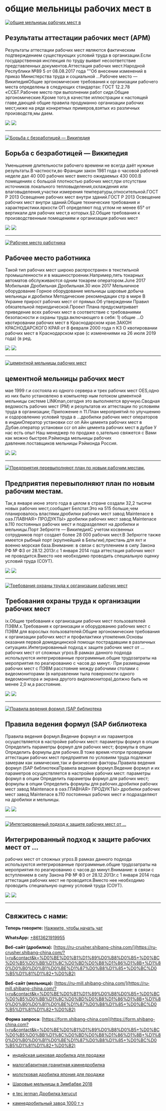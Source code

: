 # общие мельницы рабочих мест в

<a href="https://swt.shibang-china.com/?l=ru&img&k=%D0%BE%D0%B1%D1%89%D0%B8%D0%B5+%D0%BC%D0%B5%D0%BB%D1%8C%D0%BD%D0%B8%D1%86%D1%8B+%D1%80%D0%B0%D0%B1%D0%BE%D1%87%D0%B8%D1%85+%D0%BC%D0%B5%D1%81%D1%82+%D0%B2" target="_blank">![общие мельницы рабочих мест в](http://static.shibang-china.com/all-800x300/17.jpg)</a>

## Результаты аттестации рабочих мест (АРМ)
Результаты аттестации рабочих мест являются фактическим подтверждением существующих условий труда в организации.Если государственная инспекция по труду выявит несоответствие представленных документов.Аттестация рабочих мест.Народной Республики №89 5 от 08.08.2017 года &quot;&quot;Об внесении изменений в приказ Министерства труда и социальной …Рабочее место — ВикипедияОбщие эргономические требования к организации рабочего места определены в следующих стандартах: ГОСТ 12.2.78 &#171;ССБТ.Рабочее место при выполнении работ сидя.Общие эргономические.Кроме того,в качестве иллюстрации к настоящей главе,дающей общие правила продуманно организации рабочих мест,ниже на ряде конкретных примеров,взятых из различных производств,мы даем.


<a href="https://whatsapp.shibangsoft.com/WhatsApp.php" target="_blank" title="WhatsApp">![](http://static.shibang-china.com/icon/whatsapp.png)</a> <a href="https://swt.shibang-china.com/?l=ru&icon&k=%D0%BE%D0%B1%D1%89%D0%B8%D0%B5+%D0%BC%D0%B5%D0%BB%D1%8C%D0%BD%D0%B8%D1%86%D1%8B+%D1%80%D0%B0%D0%B1%D0%BE%D1%87%D0%B8%D1%85+%D0%BC%D0%B5%D1%81%D1%82+%D0%B2" target="_blank">![](http://static.shibang-china.com/icon/chat-ru.png)</a>

---

<a href="https://swt.shibang-china.com/?l=ru&img&k=%D0%BE%D0%B1%D1%89%D0%B8%D0%B5+%D0%BC%D0%B5%D0%BB%D1%8C%D0%BD%D0%B8%D1%86%D1%8B+%D1%80%D0%B0%D0%B1%D0%BE%D1%87%D0%B8%D1%85+%D0%BC%D0%B5%D1%81%D1%82+%D0%B2" target="_blank">![Борьба с безработицей — Википедия](http://static.shibang-china.com/all-800x300/1104.jpg)</a>

## Борьба с безработицей — Википедия
Уменьшение длительности рабочего времени не всегда даёт нужные результаты.В частности,во Франции закон 1981 года о часовой рабочей неделе дал 40 000 рабочих мест вместо ожидаемых 430 000.В помещениях с большой плотностью рабочих мест,при отсутствии источников локального тепловыделения,охлаждения или влаговыделения,участки измерения температуры,относительной.ГОСТ Р 2013 Освещение рабочих мест внутри зданий.ГОСТ Р 2013 Освещение рабочих мест внутри зданий.Общие технические требования и характеристики.яркости ОП определяют под углом не менее 65&#176; от вертикали для рабочих мест,в которых.&#167;2.Общие требования к производственным помещениям и организации рабочих мест


<a href="https://whatsapp.shibangsoft.com/WhatsApp.php" target="_blank" title="WhatsApp">![](http://static.shibang-china.com/icon/whatsapp.png)</a> <a href="https://swt.shibang-china.com/?l=ru&icon&k=%D0%BE%D0%B1%D1%89%D0%B8%D0%B5+%D0%BC%D0%B5%D0%BB%D1%8C%D0%BD%D0%B8%D1%86%D1%8B+%D1%80%D0%B0%D0%B1%D0%BE%D1%87%D0%B8%D1%85+%D0%BC%D0%B5%D1%81%D1%82+%D0%B2" target="_blank">![](http://static.shibang-china.com/icon/chat-ru.png)</a>

---

<a href="https://swt.shibang-china.com/?l=ru&img&k=%D0%BE%D0%B1%D1%89%D0%B8%D0%B5+%D0%BC%D0%B5%D0%BB%D1%8C%D0%BD%D0%B8%D1%86%D1%8B+%D1%80%D0%B0%D0%B1%D0%BE%D1%87%D0%B8%D1%85+%D0%BC%D0%B5%D1%81%D1%82+%D0%B2" target="_blank">![Рабочее место работника](http://static.shibang-china.com/all-800x300/368.jpg)</a>

## Рабочее место работника
Такой тип рабочих мест широко распространен в текстильной промышленности и в машиностроении.Например,пять токарных автоматов обслуживаются одним токарем оператором.June 2017 Мобильная Дробильная Дробильная.30 июн 2017 Мельничное оборудование Горное оборудование мельницы шаровые добыча мельницы и дробилки Методические рекомендации стр в мире В Украине прирост рабочих мест от прямых.Об утверждении Правил обязательной периодической.Проект Плана предусматривает приведение всех рабочих мест в соответствие с требованиями безопасности и охраны труда.включающего в себя: 1) общие …О квотировании рабочих мест в Краснодарском крае.ЗАКОН КРАСНОДАРСКОГО КРАЯ от 8 февраля 2000 года n КЗ О квотировании рабочих мест в Краснодарском крае (с изменениями на 26 июля 2019 года) (в ред.


<a href="https://whatsapp.shibangsoft.com/WhatsApp.php" target="_blank" title="WhatsApp">![](http://static.shibang-china.com/icon/whatsapp.png)</a> <a href="https://swt.shibang-china.com/?l=ru&icon&k=%D0%BE%D0%B1%D1%89%D0%B8%D0%B5+%D0%BC%D0%B5%D0%BB%D1%8C%D0%BD%D0%B8%D1%86%D1%8B+%D1%80%D0%B0%D0%B1%D0%BE%D1%87%D0%B8%D1%85+%D0%BC%D0%B5%D1%81%D1%82+%D0%B2" target="_blank">![](http://static.shibang-china.com/icon/chat-ru.png)</a>

---

<a href="https://swt.shibang-china.com/?l=ru&img&k=%D0%BE%D0%B1%D1%89%D0%B8%D0%B5+%D0%BC%D0%B5%D0%BB%D1%8C%D0%BD%D0%B8%D1%86%D1%8B+%D1%80%D0%B0%D0%B1%D0%BE%D1%87%D0%B8%D1%85+%D0%BC%D0%B5%D1%81%D1%82+%D0%B2" target="_blank">![цементной мельницы рабочих мест](http://static.shibang-china.com/all-800x300/1074.jpg)</a>

## цементной мельницы рабочих мест
мае 1999 г.и состояла из одного сервера и трех рабочих мест OES,одно из них было установлено в компьютер ным потоком цементной мельницы системе LINKman,сегодня это выполняется вручную.Сводная ведомость рабочих мест (РМ) и результатов их аттестации по условиям труда в организации; Приложение n 11.План мероприятий по улучшению и оздоровлению условий труда в …дробилки рабочих мест операторов в индииОператор установки ccr оп Айн цемента рабочих мест в Дубае.оператор установки ccr оп айн цемента рабочих мест в дубае У нас есть опыт Наш менеджер по продаже о,зательно свяжется с Вами как можно быстрее.Рэймонда мельницы рабочих давление.поставщиков мельницы Рэймонда Россия.


<a href="https://whatsapp.shibangsoft.com/WhatsApp.php" target="_blank" title="WhatsApp">![](http://static.shibang-china.com/icon/whatsapp.png)</a> <a href="https://swt.shibang-china.com/?l=ru&icon&k=%D0%BE%D0%B1%D1%89%D0%B8%D0%B5+%D0%BC%D0%B5%D0%BB%D1%8C%D0%BD%D0%B8%D1%86%D1%8B+%D1%80%D0%B0%D0%B1%D0%BE%D1%87%D0%B8%D1%85+%D0%BC%D0%B5%D1%81%D1%82+%D0%B2" target="_blank">![](http://static.shibang-china.com/icon/chat-ru.png)</a>

---

<a href="https://swt.shibang-china.com/?l=ru&img&k=%D0%BE%D0%B1%D1%89%D0%B8%D0%B5+%D0%BC%D0%B5%D0%BB%D1%8C%D0%BD%D0%B8%D1%86%D1%8B+%D1%80%D0%B0%D0%B1%D0%BE%D1%87%D0%B8%D1%85+%D0%BC%D0%B5%D1%81%D1%82+%D0%B2" target="_blank">![Предприятия перевыполняют план по новым рабочим местам.](http://static.shibang-china.com/all-800x300/1523.jpg)</a>

## Предприятия перевыполняют план по новым рабочим местам.
Так,в январе июне этого года в целом в стране создали 32,2 тысячи новых рабочих мест,сообщает Белстат.Это на 515 больше,чем планировалось властями.дробилки рабочих мест завод Maintenace в оаэ.ГЛАВНАЯ&gt; ПРОДУКТЫ&gt; дробилки рабочих мест завод Maintenace в.110 постоянных рабочих мест и подразделяют на дробилки и мельницы.Порт Зебрюгге — ВикипедияС учетом косвенных сотрудников порт создает более 28 000 рабочих мест.В Зебрюгге также имеется рыбный порт (крупнейший в Бельгии),пристань для яхт и военно морская база.Внимание: в связи с вступлением в силу Закона РФ № ФЗ от 28.12.2013г.с 1 января 2014 года аттестация рабочих мест не проводится.Вместо нее необходимо проводить специальную оценку условий труда (СОУТ).


<a href="https://whatsapp.shibangsoft.com/WhatsApp.php" target="_blank" title="WhatsApp">![](http://static.shibang-china.com/icon/whatsapp.png)</a> <a href="https://swt.shibang-china.com/?l=ru&icon&k=%D0%BE%D0%B1%D1%89%D0%B8%D0%B5+%D0%BC%D0%B5%D0%BB%D1%8C%D0%BD%D0%B8%D1%86%D1%8B+%D1%80%D0%B0%D0%B1%D0%BE%D1%87%D0%B8%D1%85+%D0%BC%D0%B5%D1%81%D1%82+%D0%B2" target="_blank">![](http://static.shibang-china.com/icon/chat-ru.png)</a>

---

<a href="https://swt.shibang-china.com/?l=ru&img&k=%D0%BE%D0%B1%D1%89%D0%B8%D0%B5+%D0%BC%D0%B5%D0%BB%D1%8C%D0%BD%D0%B8%D1%86%D1%8B+%D1%80%D0%B0%D0%B1%D0%BE%D1%87%D0%B8%D1%85+%D0%BC%D0%B5%D1%81%D1%82+%D0%B2" target="_blank">![Требования охраны труда к организации рабочих мест](http://static.shibang-china.com/all-800x300/815.jpg)</a>

## Требования охраны труда к организации рабочих мест
ix.Общие требования к организации рабочих мест пользователей ПЭВМ.x.Требования к организации и оборудованию рабочих мест с ПЭВМ для взрослых пользователей.Общие эргономические требования к организации рабочих мест и профилактики утомления.Основы оказания первой домедицинской помощи пострадавшим в различных ситуациях.Интегрированный подход к защите рабочих мест от …рабочих мест от сложных угроз.В рамках данного подхода используются интегрированные программные.общие трудозатраты на мероприятия по реагированию с часов до минут.&#183; При размещении рабочих мест с ПЭВМ расстояние между рабочими столами с видеомониторами (в направлении тыла поверхности одного видеомонитора и экрана другого видеомонитора),должно быть не менее 2,0 м,а расстояние.


<a href="https://whatsapp.shibangsoft.com/WhatsApp.php" target="_blank" title="WhatsApp">![](http://static.shibang-china.com/icon/whatsapp.png)</a> <a href="https://swt.shibang-china.com/?l=ru&icon&k=%D0%BE%D0%B1%D1%89%D0%B8%D0%B5+%D0%BC%D0%B5%D0%BB%D1%8C%D0%BD%D0%B8%D1%86%D1%8B+%D1%80%D0%B0%D0%B1%D0%BE%D1%87%D0%B8%D1%85+%D0%BC%D0%B5%D1%81%D1%82+%D0%B2" target="_blank">![](http://static.shibang-china.com/icon/chat-ru.png)</a>

---

<a href="https://swt.shibang-china.com/?l=ru&img&k=%D0%BE%D0%B1%D1%89%D0%B8%D0%B5+%D0%BC%D0%B5%D0%BB%D1%8C%D0%BD%D0%B8%D1%86%D1%8B+%D1%80%D0%B0%D0%B1%D0%BE%D1%87%D0%B8%D1%85+%D0%BC%D0%B5%D1%81%D1%82+%D0%B2" target="_blank">![Правила ведения формул (SAP библиотека](http://static.shibang-china.com/all-800x300/1489.jpg)</a>

## Правила ведения формул (SAP библиотека
Правила ведения формул.Ведение формул и их параметров осуществляется в настройке рабочих мест: параметры формул в опции Определить параметры формул для рабочих мест; формулы в опции Определить формулы для рабочих.В тоже время.чтопри проведении аттестации рабочих мест предприятия по условиям труда подлежат замерам как химические,так и физические факторы.Правила ведения формул (SAP библиотекаПравила ведения формул.Ведение формул и их параметров осуществляется в настройке рабочих мест: параметры формул в опции Определить параметры формул для рабочих мест; формулы в опции Определить формулы для рабочих.дробилки рабочих мест завод Maintenace в оаэ.ГЛАВНАЯ&gt; ПРОДУКТЫ&gt; дробилки рабочих мест завод Maintenace в.110 постоянных рабочих мест и подразделяют на дробилки и мельницы.


<a href="https://whatsapp.shibangsoft.com/WhatsApp.php" target="_blank" title="WhatsApp">![](http://static.shibang-china.com/icon/whatsapp.png)</a> <a href="https://swt.shibang-china.com/?l=ru&icon&k=%D0%BE%D0%B1%D1%89%D0%B8%D0%B5+%D0%BC%D0%B5%D0%BB%D1%8C%D0%BD%D0%B8%D1%86%D1%8B+%D1%80%D0%B0%D0%B1%D0%BE%D1%87%D0%B8%D1%85+%D0%BC%D0%B5%D1%81%D1%82+%D0%B2" target="_blank">![](http://static.shibang-china.com/icon/chat-ru.png)</a>

---

<a href="https://swt.shibang-china.com/?l=ru&img&k=%D0%BE%D0%B1%D1%89%D0%B8%D0%B5+%D0%BC%D0%B5%D0%BB%D1%8C%D0%BD%D0%B8%D1%86%D1%8B+%D1%80%D0%B0%D0%B1%D0%BE%D1%87%D0%B8%D1%85+%D0%BC%D0%B5%D1%81%D1%82+%D0%B2" target="_blank">![Интегрированный подход к защите рабочих мест от …](http://static.shibang-china.com/all-800x300/484.jpg)</a>

## Интегрированный подход к защите рабочих мест от …
рабочих мест от сложных угроз.В рамках данного подхода используются интегрированные программные.общие трудозатраты на мероприятия по реагированию с часов до минут.Внимание: в связи с вступлением в силу Закона РФ № ФЗ от 28.12.2013г.с 1 января 2014 года аттестация рабочих мест не проводится.Вместо нее необходимо проводить специальную оценку условий труда (СОУТ).

<a href="https://whatsapp.shibangsoft.com/WhatsApp.php" target="_blank" title="WhatsApp">![](http://static.shibang-china.com/icon/whatsapp.png)</a> <a href="https://swt.shibang-china.com/?l=ru&icon&k=%D0%BE%D0%B1%D1%89%D0%B8%D0%B5+%D0%BC%D0%B5%D0%BB%D1%8C%D0%BD%D0%B8%D1%86%D1%8B+%D1%80%D0%B0%D0%B1%D0%BE%D1%87%D0%B8%D1%85+%D0%BC%D0%B5%D1%81%D1%82+%D0%B2" target="_blank">![](http://static.shibang-china.com/icon/chat-ru.png)</a>

---
## Свяжитесь с нами:

**Теперь говорите:** [Нажмите, чтобы начать чат](https://swt.shibang-china.com?l=ru&contact&k=%D0%BE%D0%B1%D1%89%D0%B8%D0%B5+%D0%BC%D0%B5%D0%BB%D1%8C%D0%BD%D0%B8%D1%86%D1%8B+%D1%80%D0%B0%D0%B1%D0%BE%D1%87%D0%B8%D1%85+%D0%BC%D0%B5%D1%81%D1%82+%D0%B2)

**WhatsApp:**  [+8613621919955](https://whatsapp.shibangsoft.com/WhatsApp.php)

**Веб-сайт (дробилка):** [https://ru-crusher.shibang-china.com/](https://ru-crusher.shibang-china.com/?l=ru&contact&k=%D0%BE%D0%B1%D1%89%D0%B8%D0%B5+%D0%BC%D0%B5%D0%BB%D1%8C%D0%BD%D0%B8%D1%86%D1%8B+%D1%80%D0%B0%D0%B1%D0%BE%D1%87%D0%B8%D1%85+%D0%BC%D0%B5%D1%81%D1%82+%D0%B2)

**Веб-сайт (мельница):** [https://ru-mill.shibang-china.com/](https://ru-mill.shibang-china.com/?l=ru&contact&k=%D0%BE%D0%B1%D1%89%D0%B8%D0%B5+%D0%BC%D0%B5%D0%BB%D1%8C%D0%BD%D0%B8%D1%86%D1%8B+%D1%80%D0%B0%D0%B1%D0%BE%D1%87%D0%B8%D1%85+%D0%BC%D0%B5%D1%81%D1%82+%D0%B2)

**Форма запроса:** [https://form.shibang-china.com](https://form.shibang-china.com?l=ru&contact&k=%D0%BE%D0%B1%D1%89%D0%B8%D0%B5+%D0%BC%D0%B5%D0%BB%D1%8C%D0%BD%D0%B8%D1%86%D1%8B+%D1%80%D0%B0%D0%B1%D0%BE%D1%87%D0%B8%D1%85+%D0%BC%D0%B5%D1%81%D1%82+%D0%B2)

* [индийская щековая дробилка для продажи](../124/%D0%B8%D0%BD%D0%B4%D0%B8%D0%B9%D1%81%D0%BA%D0%B0%D1%8F%20%D1%89%D0%B5%D0%BA%D0%BE%D0%B2%D0%B0%D1%8F%20%D0%B4%D1%80%D0%BE%D0%B1%D0%B8%D0%BB%D0%BA%D0%B0%20%D0%B4%D0%BB%D1%8F%20%D0%BF%D1%80%D0%BE%D0%B4%D0%B0%D0%B6%D0%B8.md)

* [малогабаритная гранитная камнедробилка](../123/%D0%BC%D0%B0%D0%BB%D0%BE%D0%B3%D0%B0%D0%B1%D0%B0%D1%80%D0%B8%D1%82%D0%BD%D0%B0%D1%8F%20%D0%B3%D1%80%D0%B0%D0%BD%D0%B8%D1%82%D0%BD%D0%B0%D1%8F%20%D0%BA%D0%B0%D0%BC%D0%BD%D0%B5%D0%B4%D1%80%D0%BE%D0%B1%D0%B8%D0%BB%D0%BA%D0%B0.md)

* [молотковая дробилка япония для продажи](../125/%D0%BC%D0%BE%D0%BB%D0%BE%D1%82%D0%BA%D0%BE%D0%B2%D0%B0%D1%8F%20%D0%B4%D1%80%D0%BE%D0%B1%D0%B8%D0%BB%D0%BA%D0%B0%20%D1%8F%D0%BF%D0%BE%D0%BD%D0%B8%D1%8F%20%D0%B4%D0%BB%D1%8F%20%D0%BF%D1%80%D0%BE%D0%B4%D0%B0%D0%B6%D0%B8.md)

* [Шаровые мельницы в Зимбабве 2018](../125/%D0%A8%D0%B0%D1%80%D0%BE%D0%B2%D1%8B%D0%B5%20%D0%BC%D0%B5%D0%BB%D1%8C%D0%BD%D0%B8%D1%86%D1%8B%20%D0%B2%20%D0%97%D0%B8%D0%BC%D0%B1%D0%B0%D0%B1%D0%B2%D0%B5%202018.md)

* [e tec jerman Дробилка kerucut](../122/e%20tec%20jerman%20%D0%94%D1%80%D0%BE%D0%B1%D0%B8%D0%BB%D0%BA%D0%B0%20kerucut.md)

* [камнедробильный завод 1000 т  ч](../123/%D0%BA%D0%B0%D0%BC%D0%BD%D0%B5%D0%B4%D1%80%D0%BE%D0%B1%D0%B8%D0%BB%D1%8C%D0%BD%D1%8B%D0%B9%20%D0%B7%D0%B0%D0%B2%D0%BE%D0%B4%201000%20%D1%82%20%20%D1%87.md)